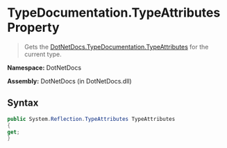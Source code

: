 # TypeDocumentation.TypeAttributes Property
> Gets the [DotNetDocs.TypeDocumentation.TypeAttributes](https://www.google.com/search?q=DotNetDocs.TypeDocumentation.TypeAttributes&btnI=) for the current type.

**Namespace:** DotNetDocs

**Assembly:** DotNetDocs (in DotNetDocs.dll)
## Syntax
```csharp
public System.Reflection.TypeAttributes TypeAttributes
{
get;
}
```
